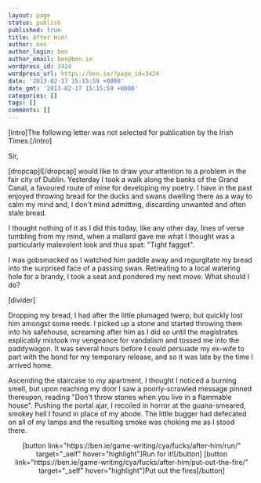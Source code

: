 ```yaml
---
layout: page
status: publish
published: true
title: After Him!
author: ben
author_login: ben
author_email: ben@ben.ie
wordpress_id: 3424
wordpress_url: https://ben.ie/?page_id=3424
date: '2013-02-17 15:15:59 +0000'
date_gmt: '2013-02-17 15:15:59 +0000'
categories: []
tags: []
comments: []
---
```

<p>[intro]The following letter was not selected for publication by the Irish Times.[/intro]</p>
<p>Sir,</p>
<p>[dropcap]I[/dropcap] would like to draw your attention to a problem in the fair city of Dublin. Yesterday I took a walk along the banks of the Grand Canal, a favoured route of mine for developing my poetry. I have in the past enjoyed throwing bread for the ducks and swans dwelling there as a way to calm my mind and, I don't mind admitting, discarding unwanted and often stale bread.</p>
<p>I thought nothing of it as I did this today, like any other day, lines of verse tumbling from my mind, when a mallard gave me what I thought was a particularly malevolent look and thus spat: "Tight faggot".</p>
<p>I was gobsmacked as I watched him paddle away and regurgitate my bread into the surprised face of a passing swan. Retreating to a local watering hole for a brandy, I took a seat and pondered my next move. What should I do?</p>
<p>[divider]</p>
<p>Dropping my bread, I had after the little plumaged twerp, but quickly lost him amongst some reeds. I picked up a stone and started throwing them into his safehouse, screaming after him as I did so until the magistrates explicably mistook my vengeance for vandalism and tossed me into the paddywagon. It was several hours before I could persuade my ex-wife to part with the bond for my temporary release, and so it was late by the time I arrived home.</p>
<p>Ascending the staircase to my apartment, I thought I noticed a burning smell, but upon reaching my door I saw a poorly-scrawled message pinned thereupon, reading "Don't throw stones when you live in a flammable house". Pushing the portal ajar, I recoiled in horror at the guana-smeared, smokey hell I found in place of my abode. The little bugger had defecated on all of my lamps and the resulting smoke was choking me as I stood there.</p>
<p style="text-align: center;">[button link="https://ben.ie/game-writing/cya/fucks/after-him/run/" target="_self" hover="highlight"]Run for it![/button] [button link="https://ben.ie/game-writing/cya/fucks/after-him/put-out-the-fire/" target="_self" hover="highlight"]Put out the fires[/button]</p>
